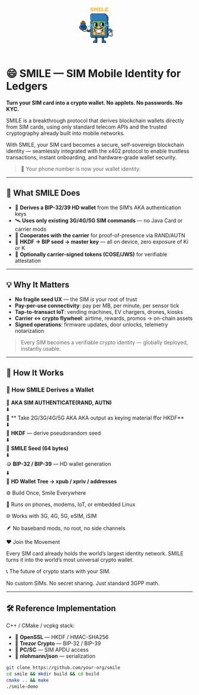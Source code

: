 <p align="center">
  <img src="smile.png" alt="SMILE" width="25%" />
</p>





# 😄 SMILE — SIM Mobile Identity for Ledgers

**Turn your SIM card into a crypto wallet. No applets. No passwords. No KYC.**


SMILE is a breakthrough protocol that derives blockchain wallets directly from SIM cards,
using only standard telecom APIs and the trusted cryptography already built into mobile networks.

With SMILE, your SIM card becomes a secure, self-sovereign blockchain identity —
seamlessly integrated with the x402 protocol to enable trustless transactions, instant onboarding, 
and hardware-grade wallet security.


> 🔐 Your phone number is now your wallet identity.

---

## 🚀 What SMILE Does

- 🧬 **Derives a BIP-32/39 HD wallet** from the SIM’s AKA authentication keys
- 🛰 **Uses only existing 3G/4G/5G SIM commands** — no Java Card or carrier mods
- 🤝 **Cooperates with the carrier** for proof-of-presence via RAND/AUTN
- 🔏 **HKDF → BIP seed → master key** — all on device, zero exposure of Ki or K
- 🪪 **Optionally carrier-signed tokens (COSE/JWS)** for verifiable attestation

---

## 💡 Why It Matters

- **No fragile seed UX** — the SIM *is* your root of trust
- **Pay-per-use connectivity**: pay per MB, per minute, per sensor tick
- **Tap-to-transact IoT**: vending machines, EV chargers, drones, kiosks
- **Carrier ↔ crypto flywheel**: airtime, rewards, promos → on-chain assets
- **Signed operations**: firmware updates, door unlocks, telemetry notarization

> Every SIM becomes a verifiable crypto identity — globally deployed, instantly usable.

---

## 🧠 How It Works

### 🔐 How SMILE Derives a Wallet

📶 **AKA SIM AUTHENTICATE(RAND, AUTN)**  
⬇️  
🔑 ** Take 2G/3G/4G/5G AKA AKA output as keying material ffor HKDF**   
⬇️  
🧮 **HKDF** — derive pseudorandom seed  
⬇️  
🌱 **SMILE Seed (64 bytes)**  
⬇️  
🪙 **BIP-32 / BIP-39** — HD wallet generation  
⬇️  
💼 **HD Wallet Tree → xpub / xpriv / addresses**

⚙️ Build Once, Smile Everywhere

🧩 Runs on phones, modems, IoT, or embedded Linux

🌐 Works with 3G, 4G, 5G, eSIM, iSIM

🪶 No baseband mods, no root, no side channels

❤️ Join the Movement

Every SIM card already holds the world’s largest identity network.
SMILE turns it into the world’s most universal crypto wallet.

📞 The future of crypto starts with your SIM.



No custom SIMs. No secret sharing. Just standard 3GPP math.

---

## 🛠 Reference Implementation

C++ / CMake / vcpkg stack:

- 🔹 **OpenSSL** — HKDF / HMAC-SHA256
- 🔹 **Trezor Crypto** — BIP-32 / BIP-39
- 🔹 **PC/SC** — SIM APDU access
- 🔹 **nlohmann/json** — serialization

```bash
git clone https://github.com/your-org/smile
cd smile && mkdir build && cd build
cmake .. && make
./smile-demo